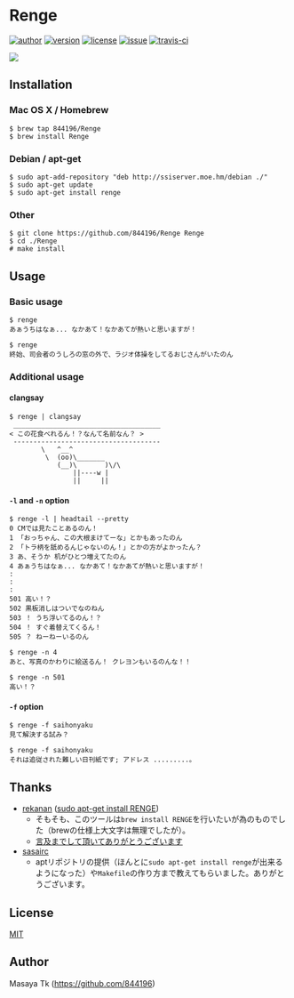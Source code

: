 # Renge
[![author](http://img.shields.io/badge/author-844196-blue.svg?style=flat)](https://github.com/844196)
[![version](http://img.shields.io/github/tag/844196/Renge.svg?style=flat&label=version)](https://github.com/844196/Renge/releases)
[![license](http://img.shields.io/badge/license-MIT-red.svg?style=flat)](LICENSE)
[![issue](http://img.shields.io/github/issues/844196/Renge.svg?style=flat)](https://github.com/844196/Renge/issues)
[![travis-ci](https://img.shields.io/travis/844196/Renge.svg?style=flat)](https://travis-ci.org/844196/Renge)

![](http://41.media.tumblr.com/e74cbb37699286f61e8eec0ea1514be8/tumblr_npzq5o8LII1s7qf9xo1_1280.png)


## Installation
### Mac OS X / Homebrew
```shellsession
$ brew tap 844196/Renge
$ brew install Renge
```

### Debian / apt-get
```shellsession
$ sudo apt-add-repository "deb http://ssiserver.moe.hm/debian ./"
$ sudo apt-get update
$ sudo apt-get install renge
```

### Other
```shellsession
$ git clone https://github.com/844196/Renge Renge
$ cd ./Renge
# make install
```

## Usage
### Basic usage
```shellsession
$ renge
あぁうちはなぁ... なかあて！なかあてが熱いと思いますが！

$ renge
終始、司会者のうしろの窓の外で、ラジオ体操をしてるおじさんがいたのん
```

### Additional usage
#### clangsay
```shellsession
$ renge | clangsay
 _____________________________________
< この花食べれるん！？なんて名前なん？ >
 -------------------------------------
        \   ^__^
         \  (oo)\_______
            (__)\       )\/\
                ||----w |
                ||     ||
```

#### `-l` and `-n` option
```shellsession
$ renge -l | headtail --pretty
0 CMでは見たことあるのん！
1 「おっちゃん、この大根まけてーな」とかもあったのん
2 「トラ柄を舐めるんじゃないのん！」とかの方がよかったん？
3 あ、そうか 机がひとつ増えてたのん
4 あぁうちはなぁ... なかあて！なかあてが熱いと思いますが！
:
:
:
501 高い！？
502 黒板消しはついでなのねん
503 ！ うち浮いてるのん！？
504 ！ すぐ着替えてくるん！
505 ？ ねーねーいるのん

$ renge -n 4
あと、写真のかわりに絵送るん！ クレヨンもいるのんな！！

$ renge -n 501
高い！？
```

#### `-f` option
```shellsession
$ renge -f saihonyaku
見て解決する試み？

$ renge -f saihonyaku
それは追従された難しい日刊紙です; アドレス .........。
```


## Thanks

- [rekanan](https://soundcloud.com/rekanan) ([sudo apt-get install RENGE](https://soundcloud.com/rekanan/sudo-apt-get-install-renge))
    - そもそも、このツールは`brew install RENGE`を行いたいが為のものでした（brewの仕様上大文字は無理でしたが）。
    - [言及までして頂いてありがとうございます](https://twitter.com/yupixel/status/556448879537709056)
- [sasairc](https://github.com/sasairc)
    - aptリポジトリの提供（ほんとに`sudo apt-get install renge`が出来るようになった）や`Makefile`の作り方まで教えてもらいました。ありがとうございます。


## License
[MIT](LICENSE)


## Author
Masaya Tk (<https://github.com/844196>)
